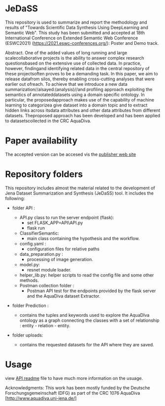 # JeDaSS
This repository is used to summarize and report the methodology and results of "Towards Scientific Data Synthesis Using DeepLearning and Semantic Web". This study has been  submitted and accepted at 18th International Conference on Extended Semantic Web Conference (ESWC2021) (https://2021.eswc-conferences.org/): Poster and Demo track.

Abstract. One  of  the  added  values  of  long  running  and  large  scalecollaborative projects is the ability to answer complex research questionsbased on the extensive use of collected data. In practice, however, findingand identifying related data in the central repository of these projectsoften proves to be a demanding task. In this paper, we aim to release datafrom silos, thereby enabling cross-cutting analyses that were earlier out ofreach. To achieve that we introduce a new data summarization//alsayed:(analysis)//and profiling approach exploiting the semantics of annotateddatasets  using  a  domain  specific  ontology.  In  particular,  the  proposedapproach makes use of the capability of machine learning to categorizea give dataset into a domain topic and to extract hidden links across itsdata  attributes  and  other  data  attributes  from  different  datasets.  Theproposed approach has been developed and has been applied to datasetscollected in the CRC AquaDiva.

# Paper availability
The accepted version can be accesed vis the [publisher web site](https://link.springer.com/chapter/10.1007/978-3-030-62327-2_1)

# Repository folders
This repository includes almost the material related to the development of Jena Dataset Summarization 
and Synthesis (JeDaSS) tool. It includes the following:

* folder API :
    - API.py class to run the server endpoint (flask):
        - set FLASK_APP=API\API.py
        - flask run
    - ClassifierSemantic:
        - main class containing the hypothesis and the workflow.
    - config.yaml :
        - configuration files for relative paths
    - data_preparation.py : 
        - processing of image generation.
    - model.py:
        - resnet module loader.
    - helper_lib.py:
        helper scripts to read the config file and some other methods.
    - Postman collection folder : 
        - Postman API test for the endpoints provided by the flask server and the AquaDiva dataset Extractor.
    
* folder Prediction : 
    - contains the tuples and keywords used to explore the AquaDIva ontology as a graph connecting the classes with a set of relationship : entity - relation - entity.

* folder uploads:
    - contains the requested datasets for the API where they are saved.
    
# Usage
view [API readme](API/README.md) file to have much more information on the usuage.

Acknowledgments: This work has been mostly funded by the Deutsche Forschungsgemeinschaft (DFG) as part of the CRC 1076 AquaDiva [http://www.aquadiva.uni-jena.de/]
